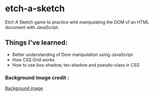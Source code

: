 # etch-a-sketch

<p>Etch A Sketch game to practice whit manipulating the DOM of an HTML document with JavaScript.</p>

<h2>Things I've learned:</h2>

<ul>
  <li>Better understanding of Dom manipulation using JavaScript</li>
  <li>How CSS Grid works</li>
  <li>How to use box-shadow, tex-shadow and pseudo-class in CSS</li>
</ul>

<h3>Background image credit :</H3>

<a href="https://it.freepik.com/vettori-gratuito/sfondo-anni-60-vettore-di-disegno-del-cerchio-astratto_18883975.htm#query=60s%20background%20abstract%20circle%20design%20vector&position=0&from_view=search&track=sph
">Background image</a>
